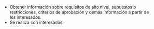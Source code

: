 - Obtener información sobre requisitos de alto nivel, supuestos o restricciones, criterios de aprobación y demás información a partir de los interesados.
- Se realiza con interesados.

